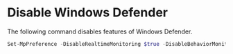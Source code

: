 # Disable Windows Defender

The following command disables features of Windows Defender.

```powershell
Set-MpPreference -DisableRealtimeMonitoring $true -DisableBehaviorMonitoring $true -DisableBlockAtFirstSeen $true -DisableIOAVProtection $true -DisablePrivacyMode $true -DisableArchiveScanning $true
```
